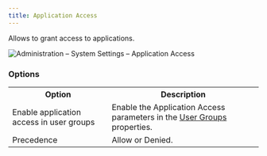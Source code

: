 ```yaml
---
title: Application Access
---
```

Allows to grant access to applications. 

![Administration – System Settings – Application Access](https://webdevolutions.azureedge.net/docs/en/server/ServerOp8074.png)

### Options 
<table>
	<tr>
		<th>
Option 
		</th>
		<th>
Description 
		</th>
	</tr>
	<tr>
		<td>
Enable application access in user groups 
		</td>
		<td>
Enable the Application Access parameters in the <a href="/server/web-interface/administration/security-management/user-groups/" target="_blank">User Groups</a> properties. 
		</td>
	</tr>
	<tr>
		<td>
Precedence 
		</td>
		<td>
Allow or Denied. 
		</td>
	</tr>
</table>



